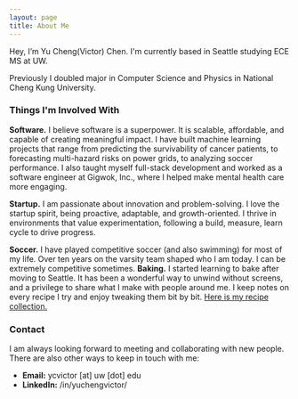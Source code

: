 ```yaml
---
layout: page
title: About Me
---
```


Hey, I’m Yu Cheng(Victor) Chen.  I'm currently based in Seattle studying ECE MS at UW.

Previously I doubled major in Computer Science and Physics in National Cheng Kung University.

### Things I'm Involved With

**Software.** I believe software is a superpower. It is scalable, affordable, and capable of creating meaningful impact. I have built machine learning projects that range from predicting the survivability of cancer patients, to forecasting multi-hazard risks on power grids, to analyzing soccer performance. I also taught myself full-stack development and worked as a software engineer at Gigwok, Inc., where I helped make mental health care more engaging.

**Startup.** I am passionate about innovation and problem-solving. I love the startup spirit, being proactive, adaptable, and growth-oriented. I thrive in environments that value experimentation, following a build, measure, learn cycle to drive progress.

**Soccer.** I have played competitive soccer (and also swimming) for most of my life. Over ten years on the varsity team shaped who I am today. I can be extremely competitive sometimes.
**Baking.** I started learning to bake after moving to Seattle. It has been a wonderful way to unwind without screens, and a privilege to share what I make with people around me. I keep notes on every recipe I try and enjoy tweaking them bit by bit. [Here is my recipe collection.](/baking/)


### Contact

I am always looking forward to meeting and collaborating with new people.
There are also other ways to keep in touch with me:

- **Email:** ycvictor [at] uw [dot] edu
- **LinkedIn:** /in/yuchengvictor/